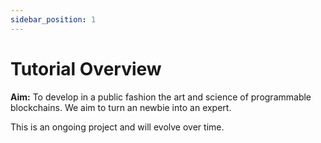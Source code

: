 ```yaml
---
sidebar_position: 1
---
```


# Tutorial Overview

**Aim:** To develop in a public fashion the art and science of programmable blockchains. We aim to turn an newbie into an expert.

This is an ongoing project and will evolve over time.
